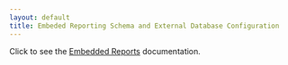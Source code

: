 ```yaml
---
layout: default
title: Embeded Reporting Schema and External Database Configuration
---
```


<p>Click to see the 
<a href="https://https://www.ibm.com/docs/en/tarm/latest?topic=documentation-integration-embedded-reporting/">Embedded Reports</a> documentation.</p>

<!--
<p>This document describes the tables in the {{ site.data.vars.Product_Short }} Embedded Reporting data schema.</p>

<p>The {{ site.data.vars.Product_Short }} platform includes an Embedded Reporting component 
that you can choose to enable when you install the platform. Embedded Reporting stores a 
history of your managed environment and then presents selective snapshots of this history 
via a set of standard dashboards and reports.</p>

<p>Dashboards and charts in {{ site.data.vars.Product_Short }} are powered by the Grafana® 
observability platform. With Grafana, it's easy to navigate the existing dashboards, and 
to make your own charts and dashboards with no coding required. You can also create custom 
custom reports via SQL queries against the Embedded Reports database.</p> 

<p>To compose custom reports, navigate to the Reports view, then explore the Timescale 
database. From there, you can assemble queries to populate your custom reports. To help 
you build these queries, this document describes the schema tables, and provides some 
sample queries against them.</p>

<p>The Embedded Reports feature uses a TimescaleDB service to manage the reporting data. 
The default installation of {{ site.data.vars.Product_Short }} includes its own installation of 
TimescaleDB.  This document also includes instructions to deploy an external TimescaleDB service. 
You can use this as an alternative to the default deployment. 



<p>For general information information about {{ site.data.vars.Product_Short }}, 
see the full {{ site.data.vars.Product_Short }} documentation 
<a href="https://docs.turbonomic.com/">HERE</a>.</p>
-->